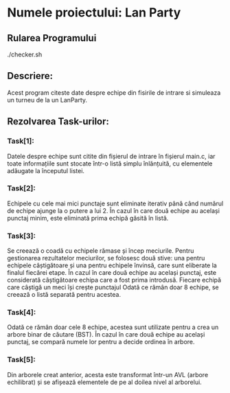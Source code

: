 

# Numele proiectului: Lan Party

## Rularea Programului
 ./checker.sh

## Descriere:
  Acest program citeste date despre echipe din fisirile de intrare si simuleaza un turneu de la un LanParty.

## Rezolvarea Task-urilor:

  ### Task[1]:
     
  Datele despre echipe sunt citite din fișierul de intrare în fișierul main.c, iar toate informațiile sunt stocate într-o listă simplu înlănțuită, cu elementele adăugate la începutul listei.
  
  ### Task[2]:
  Echipele cu cele mai mici punctaje sunt eliminate iterativ până când numărul de echipe ajunge la o putere a lui 2. În cazul în care două echipe au același punctaj minim, este eliminată prima echipă găsită în listă.
 
  ### Task[3]:
  Se creează o coadă cu echipele rămase și încep meciurile.
  Pentru gestionarea rezultatelor meciurilor, se folosesc două stive: una pentru echipele câștigătoare și una pentru echipele învinsă, care sunt eliberate la finalul fiecărei etape.
  În cazul în care două echipe au același punctaj, este considerată câștigătoare echipa care a fost prima introdusă.
  Fiecare echipă care câștigă un meci își crește punctajul
  Odată ce rămân doar 8 echipe, se creează o listă separată pentru acestea.

  ### Task[4]:
  Odată ce rămân doar cele 8 echipe, acestea sunt utilizate pentru a crea un arbore binar de căutare (BST). În cazul în care două echipe au același punctaj, se compară numele lor pentru a decide ordinea în arbore.

  ### Task[5]:
  Din arborele creat anterior, acesta este transformat într-un AVL (arbore echilibrat) și se afișează elementele de pe al doilea nivel al arborelui.
      
  

